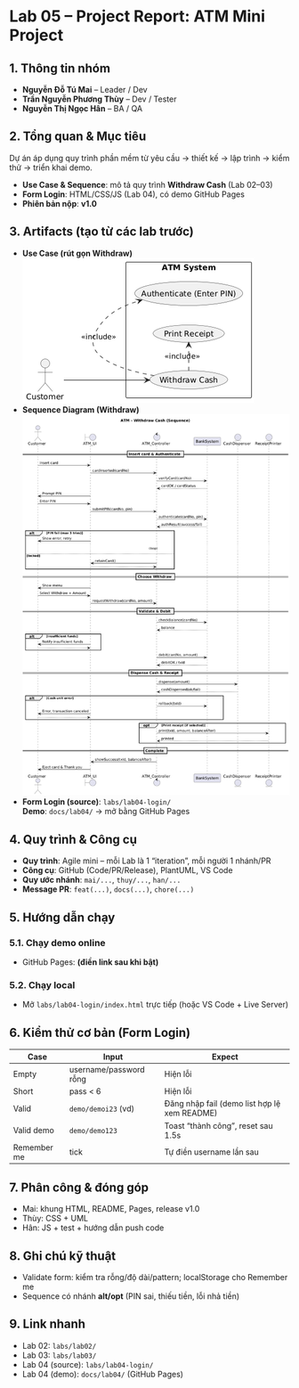 # Lab 05 – Project Report: ATM Mini Project

## 1. Thông tin nhóm
- **Nguyễn Đỗ Tú Mai** – Leader / Dev
- **Trần Nguyễn Phương Thùy** – Dev / Tester
- **Nguyễn Thị Ngọc Hân** – BA / QA

## 2. Tổng quan & Mục tiêu
Dự án áp dụng quy trình phần mềm từ yêu cầu → thiết kế → lập trình → kiểm thử → triển khai demo.

- **Use Case & Sequence**: mô tả quy trình **Withdraw Cash** (Lab 02–03)
- **Form Login**: HTML/CSS/JS (Lab 04), có demo GitHub Pages
- **Phiên bản nộp**: **v1.0**

## 3. Artifacts (tạo từ các lab trước)
- **Use Case (rút gọn Withdraw)**  
  ![Use Case](../lab03/uc-withdraw-atm.png)
- **Sequence Diagram (Withdraw)**  
  ![Sequence](../lab03/sq-withdraw-atm.png)
- **Form Login (source)**: `labs/lab04-login/`  
  **Demo**: `docs/lab04/` → mở bằng GitHub Pages

## 4. Quy trình & Công cụ
- **Quy trình**: Agile mini – mỗi Lab là 1 “iteration”, mỗi người 1 nhánh/PR
- **Công cụ**: GitHub (Code/PR/Release), PlantUML, VS Code
- **Quy ước nhánh**: `mai/...`, `thuy/...`, `han/...`  
- **Message PR**: `feat(...)`, `docs(...)`, `chore(...)`

## 5. Hướng dẫn chạy
### 5.1. Chạy demo online
- GitHub Pages: **(điền link sau khi bật)**

### 5.2. Chạy local
- Mở `labs/lab04-login/index.html` trực tiếp (hoặc VS Code + Live Server)

## 6. Kiểm thử cơ bản (Form Login)
| Case | Input | Expect |
|------|-------|--------|
| Empty | username/password rỗng | Hiện lỗi |
| Short | pass < 6 | Hiện lỗi |
| Valid | `demo/demoi23` (vd) | Đăng nhập fail (demo list hợp lệ xem README) |
| Valid demo | `demo/demo123` | Toast “thành công”, reset sau 1.5s |
| Remember me | tick | Tự điền username lần sau |

## 7. Phân công & đóng góp
- Mai: khung HTML, README, Pages, release v1.0
- Thùy: CSS + UML
- Hân: JS + test + hướng dẫn push code

## 8. Ghi chú kỹ thuật
- Validate form: kiểm tra rỗng/độ dài/pattern; localStorage cho Remember me
- Sequence có nhánh **alt/opt** (PIN sai, thiếu tiền, lỗi nhả tiền)

## 9. Link nhanh
- Lab 02: `labs/lab02/`
- Lab 03: `labs/lab03/`
- Lab 04 (source): `labs/lab04-login/`
- Lab 04 (demo): `docs/lab04/` (GitHub Pages)


